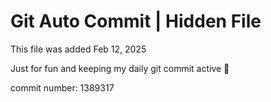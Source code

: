# Git Auto Commit | Hidden File

This file was added Feb 12, 2025

Just for fun and keeping my daily git commit active 🤪

commit number: 1389317
